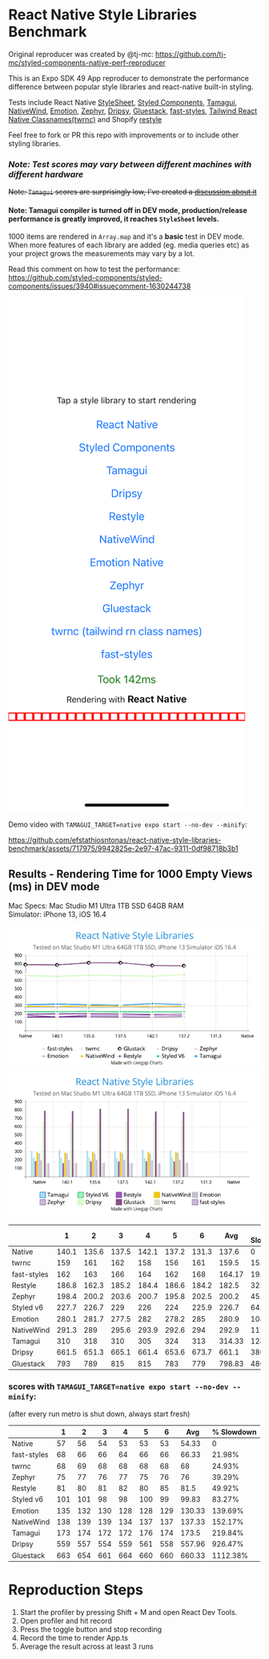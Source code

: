 # React Native Style Libraries Benchmark

Original reproducer was created by @tj-mc: https://github.com/tj-mc/styled-components-native-perf-reproducer

This is an Expo SDK 49 App reproducer to demonstrate the performance difference between popular style libraries and react-native built-in styling.

Tests include React Native [StyleSheet](https://reactnative.dev/docs/stylesheet), [Styled Components](https://github.com/styled-components/styled-components), [Tamagui](https://github.com/tamagui/tamagui), [NativeWind](https://github.com/marklawlor/nativewind), [Emotion](https://github.com/emotion-js/emotion), [Zephyr](https://github.com/FormidableLabs/react-native-zephyr), [Dripsy](https://github.com/nandorojo/dripsy), [Gluestack](https://github.com/gluestack/gluestack-ui), [fast-styles](https://github.com/fedemartinm/fast-styles), [Tailwind React Native Classnames(twrnc)](https://github.com/jaredh159/tailwind-react-native-classnames) and Shopify [restyle](https://github.com/Shopify/restyle)

Feel free to fork or PR this repo with improvements or to include other styling libraries.

### ***Note: Test scores may vary between different machines with different hardware***

~~Note: `Tamagui` scores are surprisingly low, I've created a [discussion about it](https://github.com/tamagui/tamagui/discussions/1471)~~
 
#### Note: Tamagui compiler is turned off in DEV mode, production/release performance is greatly improved, it reaches `StyleSheet` levels.

1000 items are rendered in `Array.map` and it's a **basic** test in DEV mode. When more features of each library are added (eg. media queries etc) as your project grows the measurements may vary by a lot.

Read this comment on how to test the performance: https://github.com/styled-components/styled-components/issues/3940#issuecomment-1630244738

![demo.png](assets/demo.png)

Demo video with `TAMAGUI_TARGET=native expo start --no-dev --minify`:


https://github.com/efstathiosntonas/react-native-style-libraries-benchmark/assets/717975/9942825e-2e97-47ac-9311-0df98718b3b1


## Results - Rendering Time for 1000 Empty Views (ms) in DEV mode

Mac Specs: 
Mac Studio M1 Ultra 1TB SSD 64GB RAM\
Simulator: iPhone 13, iOS 16.4

![graph_1.png](assets/graph_1.png)\
![graph_2.png](assets/graph_2.png)

|             | 1     | 2     | 3     | 4     | 5     | 6     | Avg    | % Slowdown |
|-------------|-------|-------|-------|-------|-------|-------|--------|------------|
| Native      | 140.1 | 135.6 | 137.5 | 142.1 | 137.2 | 131.3 | 137.6  | 0          |
| twrnc       | 159   | 161   | 162   | 158   | 156   | 161   | 159.5  | 15.92%     |
| fast-styles | 162   | 163   | 166   | 164   | 162   | 168   | 164.17 | 19.30%     |
| Restyle     | 186.8 | 162.3 | 185.2 | 184.4 | 186.6 | 184.2 | 182.5  | 32.63%     |
| Zephyr      | 198.4 | 200.2 | 203.6 | 200.7 | 195.8 | 202.5 | 200.2  | 45.47%     |
| Styled v6   | 227.7 | 226.7 | 229   | 226   | 224   | 225.9 | 226.7  | 64.86%     |
| Emotion     | 280.1 | 281.7 | 277.5 | 282   | 278.2 | 285   | 280.9  | 104.8%     |
| NativeWind  | 291.3 | 289   | 295.6 | 293.9 | 292.6 | 294   | 292.9  | 112.3%     |
| Tamagui     | 310   | 318   | 310   | 305   | 324   | 313   | 314.33 | 128.57%    |
| Dripsy      | 661.5 | 651.3 | 665.1 | 661.4 | 653.6 | 673.7 | 661.1  | 380.53%    |
| Gluestack   | 793   | 789   | 815   | 815   | 783   | 779   | 798.83 | 480.24%    |

### scores with `TAMAGUI_TARGET=native expo start --no-dev --minify`:
(after every run metro is shut down, always start fresh)

|             | 1   | 2   | 3   | 4   | 5   | 6   | Avg    | % Slowdown |
|-------------|-----|-----|-----|-----|-----|-----|--------|------------|
| Native      | 57  | 56  | 54  | 53  | 53  | 53  | 54.33  | 0          |
| fast-styles | 68  | 66  | 66  | 64  | 66  | 66  | 66.33  | 21.98%     |
| twrnc       | 68  | 69  | 68  | 68  | 68  | 68  | 68     | 24.93%     |
| Zephyr      | 75  | 77  | 76  | 77  | 75  | 76  | 76     | 39.29%     |
| Restyle     | 81  | 80  | 81  | 82  | 80  | 85  | 81.5   | 49.92%     |
| Styled v6   | 101 | 101 | 98  | 98  | 100 | 99  | 99.83  | 83.27%     |
| Emotion     | 135 | 132 | 130 | 128 | 128 | 129 | 130.33 | 139.69%    |
| NativeWind  | 138 | 139 | 139 | 134 | 137 | 137 | 137.33 | 152.17%    |
| Tamagui     | 173 | 174 | 172 | 172 | 176 | 174 | 173.5  | 219.84%    |
| Dripsy      | 559 | 557 | 554 | 559 | 561 | 558 | 557.96 | 926.47%    |
| Gluestack   | 663 | 654 | 661 | 664 | 660 | 660 | 660.33 | 1112.38%   |

# Reproduction Steps
1. Start the profiler by pressing Shift + M and open React Dev Tools.
2. Open profiler and hit record
3. Press the toggle button and stop recording
4. Record the time to render App.ts
5. Average the result across at least 3 runs

